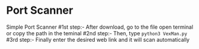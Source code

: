 # Port Scanner
Simple Port Scanner
#1st step:-
After download, go to the file open terminal or copy the path in the teminal
#2nd step:-
Then, type ```python3 VexMan.py```
#3rd step:-
Finally enter the desired web link and it will scan automatically 
